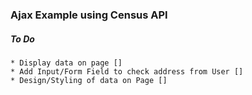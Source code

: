 ### Ajax Example using Census API

##### To Do
	* Display data on page []
	* Add Input/Form Field to check address from User []
	* Design/Styling of data on Page []